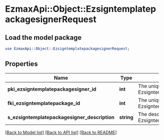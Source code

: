 # EzmaxApi::Object::EzsigntemplatepackagesignerRequest

## Load the model package
```perl
use EzmaxApi::Object::EzsigntemplatepackagesignerRequest;
```

## Properties
Name | Type | Description | Notes
------------ | ------------- | ------------- | -------------
**pki_ezsigntemplatepackagesigner_id** | **int** | The unique ID of the Ezsigntemplatepackagesigner | [optional] 
**fki_ezsigntemplatepackage_id** | **int** | The unique ID of the Ezsigntemplatepackage | 
**s_ezsigntemplatepackagesigner_description** | **string** | The description of the Ezsigntemplatepackagesigner | 

[[Back to Model list]](../README.md#documentation-for-models) [[Back to API list]](../README.md#documentation-for-api-endpoints) [[Back to README]](../README.md)


